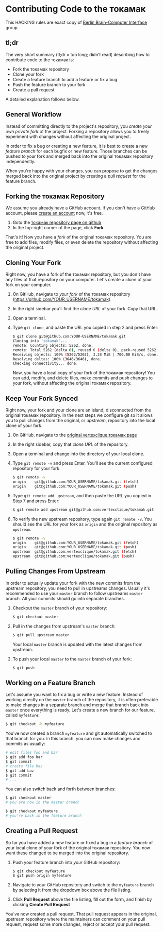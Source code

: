# Contributing Code to the токамак

This HACKING rules are exact copy of [Berlin Brain-Computer Interface](https://github.com/bbci) group.

## tl;dr

The very short summary (tl;dr = too long; didn't read) describing how to
contribute code to the токамак is:

* Fork the токамак repository
* Clone your fork
* Create a feature branch to add a feature or fix a bug
* Push the feature branch to your fork
* Create a pull request

A detailed explanation follows below.


## General Workflow

Instead of committing directly to the project's repository, you *create your own
private fork* of the project. Forking a repository allows you to freely
experiment with changes without affecting the original project.

In order to fix a bug or creating a new feature, it is best to create a new
*feature branch* for each bugfix or new feature. Those branches can be pushed to
your fork and merged back into the original токамак repository independently.

When you're happy with your changes, you can propose to get the changes merged
back into the original project by creating a *pull request* for the feature
branch.


## Forking the токамак Repository

We assume you already have a GitHub account. If you don't have a GitHub account,
please [create an account][join_github] now, it's free.

1. Goto the [токамак repository page on github][tokamak]
2. In the top-right corner of the page, click **Fork**.

That's it! Now you have a *fork* of the original токамак repository. You are
free to add files, modify files, or even delete the repository without affecting
the original project.


## Cloning Your Fork

Right now, you have a fork of the токамак repository, but you don't have any
files of that repository on your computer. Let's create a *clone* of your fork
on your computer.

1. On GitHub, navigate to *your fork* of the токамак repository
   (https://github.com/YOUR_USERNAME/tokamak).
2. In the right sidebar you'll find the *clone URL* of your fork. Copy that URL.
3. Open a terminal.
4. Type `git clone`, and paste the URL you copied in step 2 and press Enter:

   ```sh
   $ git clone git@github.com:YOUR-USERNAME/tokamak.git
   Cloning into 'tokamak'...
   remote: Counting objects: 5262, done.
   remote: Total 5262 (delta 0), reused 0 (delta 0), pack-reused 5262
   Receiving objects: 100% (5262/5262), 3.28 MiB | 700.00 KiB/s, done.
   Resolving deltas: 100% (3646/3646), done.
   Checking connectivity... done.
   ```

   Now, you have a local copy of your fork of the токамак repository! You can
   add, modify, and delete files, make commits and push changes to your fork,
   without affecting the original токамак repository.


## Keep Your Fork Synced

Right now, your fork and your clone are an island, disconnected from the
original токамак repository. In the next steps we configure git so it allows you
to pull changes from the original, or *upstream*, repository into the local
clone of your fork.

1. On GitHub, navigate to the [original vertexclique токамак page][tokamak]
2. In the right sidebar, copy that *clone URL* of the repository.
3. Open a terminal and change into the directory of your local clone.
4. Type `git remote -v` and press Enter. You'll see the current configured
   repository for your fork:

   ```sh
   $ git remote -v
   origin    git@github.com:YOUR_USERNAME/tokamak.git (fetch)
   origin    git@github.com:YOUR_USERNAME/tokamak.git (push)
   ```

5. Type `git remote add upstream`, and then paste the URL you copied in Step 7
   and press Enter:

   ```sh
   $ git remote add upstream git@github.com:vertexclique/tokamak.git
   ```

6. To verify the new upstream repository, type again `git remote -v`. You
   should see the URL for your fork as `origin` and the original repository as
   `upstream`.

   ```sh
   $ git remote -v
   origin    git@github.com:YOUR_USERNAME/tokamak.git (fetch)
   origin    git@github.com:YOUR_USERNAME/tokamak.git (push)
   upstream  git@github.com:vertexclique/tokamak.git (fetch)
   upstream  git@github.com:vertexclique/tokamak.git (push)
   ```

## Pulling Changes From Upstream

In order to actually update your fork with the new commits from the upstream
repository, you need to pull in upstreams changes. Usually it's recommended to
use your `master` branch to follow upstreams `master` branch. All your commits
should go into separate branches.

1. Checkout the `master` branch of your repository:

   ```sh
   $ git checkout master
   ```

2. Pull in the changes from upstream's `master` branch:

   ```sh
   $ git pull upstream master
   ```

   Your local `master` branch is updated with the latest changes from upstream.

3. To push your local `master` to the `master` branch of your fork:

   ```sh
   $ git push
   ```

## Working on a Feature Branch

Let's assume you want to fix a bug or write a new feature. Instead of working
directly on the `master` branch of the repository, it is often preferable to
make changes in a separate branch and merge that branch back into `master` once
everything is ready. Let's create a new branch for our feature, called
`myfeature`:

```sh
$ git checkout -b myfeature
```

You've now created a branch `myfeature` and git automatically switched to that
branch for you. In this branch, you can now make changes and commits as usually:

```sh
# edit files foo and bar
$ git add foo bar
$ git commit
# create file baz
$ git add baz
$ git commit
# ...
```

You can also switch back and forth between branches:

```sh
$ git checkout master
# you are now in the master branch

$ git checkout myfeature
# you're back in the feature branch
```

## Creating a Pull Request

So far you have added a new feature or fixed a bug in a *feature branch* of your
local clone of your fork of the original токамак repository. You now want these
changed to be merged into the original repository.

1. Push your feature branch into *your* GitHub repository:

   ```sh
   $ git checkout myfeature
   $ git push origin myfeature
   ```
2. Navigate to your GitHub repository and switch to the `myfeature` branch by
   selecting it from the dropdown box above the file listing.
3. Click **Pull Request** above the file listing, fill out the form, and
   finish by clicking **Create Pull Request**

You've now created a pull request. That pull request appears in the original,
upstream repository where the maintainers can comment on your pull request,
request some more changes, reject or accept your pull request.


[tokamak]: https://github.com/vertexclique/tokamak
[join_github]: https://github.com/join
